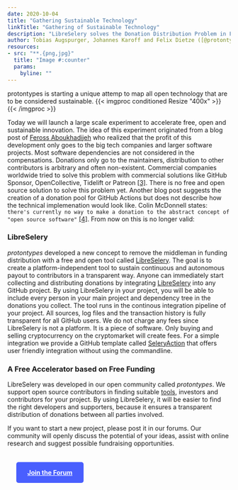 ```yaml
---
date: 2020-10-04
title: "Gathering Sustainable Technology"
linkTitle: "Gathering of Sustainable Technology"
description: "LibreSelery solves the Donation Distribution Problem in Free Software"
author: Tobias Augspurger, Johannes Karoff and Felix Dietze ([@protontypes](https://twitter.com/protontypes))
resources:
- src: "**.{png,jpg}"
  title: "Image #:counter"  
  params:
    byline: ""
---
```



protontypes is starting a unique attemp to map all open technology that are to be considered sustainable. 
{{< imgproc conditioned Resize "400x" >}}
{{< /imgproc >}}


Today we will launch a large scale experiment to accelerate free, open and sustainable innovation. The idea of this experiment originated from a blog post of [Feross Aboukhadijeh](https://feross.org/funding-experiment-recap/) who realized that the profit of this development only goes to the big tech companies and larger software projects. Most software dependencies are not considered in the compensations. Donations only go to the maintainers, distribution to other contributors is arbitrary and often non-existent. Commercial companies worldwide tried to solve this problem with commercial solutions like GitHub Sponsor, OpenCollective, Tidelift or Patreon [[3]](https://www.oss.fund/all/). There is no free and open source solution to solve this problem yet. Another blog post suggests the creation of a donation pool for GitHub Actions but does not describe how the technical implemenation would look like. Colin McDonnell states: `there's currently no way to make a donation to the abstract concept of "open source software"` [[4]](https://vriad.com/essays/a-new-funding-model-for-open-source-software). From now on this is no longer valid:

<h3>LibreSelery</h3>

 _protontypes_ developed a new concept to remove the middleman in funding distribution with a free and open tool called [LibreSelery](https://github.com/protontypes/libreselery). The goal is to create a platform-independent tool to sustain continuous and autonomous payout to contributors in a transparent way. Anyone can immediately start collecting and distributing donations by integrating [LibreSelery](https://github.com/protontypes/libreselery) into any GitHub project. By using LibreSelery in your project, you will be able to include every person in your main project and dependency tree in the donations you collect. The tool runs in the continous integration pipeline of your project. All sources, log files and the transaction history is fully transparent for all GitHub users. We do not charge any fees since LibreSelery is not a platform. It is a piece of software. Only buying and selling cryptocurrency on the cryptomarket will create fees. For a simple integration we provide a GitHub template called [SeleryAction](https://github.com/protontypes/seleryaction) that offers user friendly integration without using the commandline. 


<h3>A Free Accelerator based on Free Funding</h3>

LibreSelery was developed in our open community called _protontypes_.
We support open source contributors in finding suitable [tools](https://github.com/protontypes/awesome-robotic-tooling), investors and contributors for your project. By using LibreSelery, it will be easier to find the right developers and supporters, because it ensures a transparent distribution of donations between all parties involved. 

If you want to start a new project, please post it in our forums. Our community will openly discuss the potential of your ideas, assist with online research and suggest possible fundraising opportunities.

<a href="https://discourse.protontypes.eu" style="display:inline-block; background: #495FFE; color: white; font-weight: bold; padding: 15px 25px; margin: 20px; border-radius: 5px;">Join the Forum</a>




